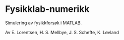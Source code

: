 # Fysikklab-numerikk
Simulering av fysikkforsøk i MATLAB.

Av E. Lorentsen, H. S. Mellbye, J. S. Schefte, K. Løvland
